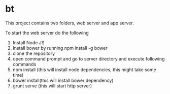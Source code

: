 # bt

This project contains two folders, web server and app server.

To start the web server do the following

1. Install Node JS 
2. Install bower by running npm install -g bower
3. clone the repository
4. open command prompt and go to server directory and execute following commands
5. npm install (this will install node dependencies, this might take some time)
6. bower install(this will install bower dependency)
5. grunt serve (this will start http server) 

